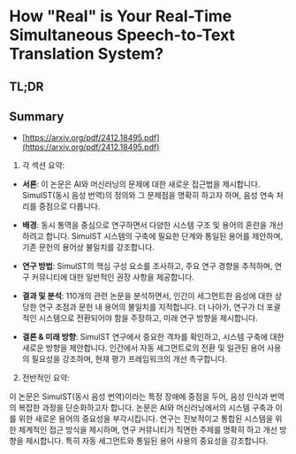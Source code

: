 # How "Real" is Your Real-Time Simultaneous Speech-to-Text Translation System?
## TL;DR
## Summary
- [https://arxiv.org/pdf/2412.18495.pdf](https://arxiv.org/pdf/2412.18495.pdf)

1. 각 섹션 요약:

- **서론**: 이 논문은 AI와 머신러닝의 문제에 대한 새로운 접근법을 제시합니다. SimulST(동시 음성 번역)의 정의와 그 문제점을 명확히 하고자 하며, 음성 연속 처리를 중점으로 다룹니다.

- **배경**: 동시 통역을 중심으로 연구하면서 다양한 시스템 구조 및 용어의 혼란을 개선하려고 합니다. SimulST 시스템의 구축에 필요한 단계와 통일된 용어를 제안하며, 기존 문헌의 용어상 불일치를 강조합니다.

- **연구 방법**: SimulST의 핵심 구성 요소를 조사하고, 주요 연구 경향을 추적하며, 연구 커뮤니티에 대한 일반적인 권장 사항을 제공합니다.

- **결과 및 분석**: 110개의 관련 논문을 분석하면서, 인간이 세그먼트한 음성에 대한 상당한 연구 초점과 문헌 내 용어의 불일치를 지적합니다. 더 나아가, 연구가 더 포괄적인 시스템으로 전환되어야 함을 주장하고, 미래 연구 방향을 제시합니다.

- **결론 & 미래 방향**: SimulST 연구에서 중요한 격차를 확인하고, 시스템 구축에 대한 새로운 방향을 제안합니다. 인간에서 자동 세그먼트로의 전환 및 일관된 용어 사용의 필요성을 강조하며, 현재 평가 프레임워크의 개선 촉구합니다.

2. 전반적인 요약:

이 논문은 SimulST(동시 음성 번역)이라는 특정 장애에 중점을 두어, 음성 인식과 번역의 복잡한 과정을 단순화하고자 합니다. 논문은 AI와 머신러닝에서의 시스템 구축과 이를 위한 새로운 용어의 중요성을 부각시킵니다. 연구는 진보적이고 통합된 시스템을 위한 체계적인 접근 방식을 제시하며, 연구 커뮤니티가 직면한 주제를 명확히 하고 개선 방향을 제시합니다. 특히 자동 세그먼트와 통일된 용어 사용의 중요성을 강조합니다.